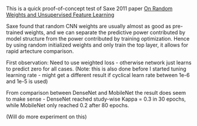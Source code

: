 This is a quick proof-of-concept test of Saxe 2011 paper [On Random Weights and Unsupervised Feature Learning](http://www.icml-2011.org/papers/551_icmlpaper.pdf)

Saxe found that random CNN weights are usually almost as good as pre-trained weights, and we can separate the predictive power contributed by model structure from the power contributed by training optimization. Hence by using random initialized weights and only train the top layer, it allows for rapid artecture comparison.

First observation: Need to use weighted loss - otherwise network just learns to predict zero for all cases. 
(Note: this is also done before I started tuning learning rate - might get a different result if cyclical learn rate between 1e-6 and 1e-5 is used)

From comparison between DenseNet and MobileNet the result does seem to make sense - DenseNet reached study-wise Kappa = 0.3 in 30 epochs, while MobileNet only reached 0.2 after 80 epochs. 

(Will do more experiment on this)
